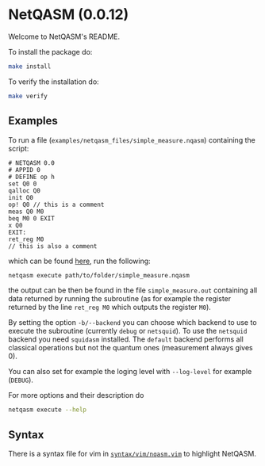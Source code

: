 NetQASM (0.0.12)
=====================================================

Welcome to NetQASM's README.

To install the package do:
```sh
make install
```

To verify the installation do:
```sh
make verify
```

Examples
--------
To run a file (`examples/netqasm_files/simple_measure.nqasm`) containing the script:
```
# NETQASM 0.0
# APPID 0
# DEFINE op h
set Q0 0
qalloc Q0
init Q0
op! Q0 // this is a comment
meas Q0 M0
beq M0 0 EXIT
x Q0
EXIT:
ret_reg M0
// this is also a comment
```
which can be found [here](https://gitlab.tudelft.nl/qinc-wehner/NetQASM/NetQASM/blob/master/examples/netqasm_files/simple_measure.nqasm), run the following:
```sh
netqasm execute path/to/folder/simple_measure.nqasm
```
the output can be then be found in the file `simple_measure.out` containing all data returned by running the subroutine (as for example the register returned by the line `ret_reg M0` which outputs the register `M0`).

By setting the option `-b/--backend` you can choose which backend to use to execute the subroutine (currently `debug` or `netsquid`). To use the `netsquid` backend you need `squidasm` installed. The `default` backend performs all classical operations but not the quantum ones (measurement always gives 0).

You can also set for example the loging level with `--log-level` for example (`DEBUG`).

For more options and their description do
```sh
netqasm execute --help
```

Syntax
------
There is a syntax file for vim in [`syntax/vim/nqasm.vim`](https://gitlab.tudelft.nl/qinc-wehner/NetQASM/NetQASM/blob/master/syntax/vim/nqasm.vim) to highlight NetQASM.
